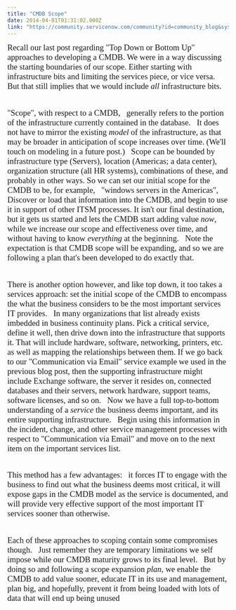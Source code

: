 ```yaml
---
title: "CMDB Scope"
date: 2014-04-01T01:31:02.000Z
link: "https://community.servicenow.com/community?id=community_blog&sys_id=58edaae9dbd0dbc01dcaf3231f9619a6"
---
```

<p><span style="font-size: 14.0pt; font-family: Calibri;">Recall our last post regarding "Top Down or Bottom Up" approaches to developing a CMDB. We were in a way discussing the starting boundaries of our scope. Either starting with infrastructure bits and limiting the services piece, or vice versa.   But that still implies that we would include <em>all</em> infrastructure bits. </span></p><p style="min-height: 8pt; height: 8pt; padding: 0px;">  </p><p><span style="font-size: 14.0pt; font-family: Calibri;">"Scope", with respect to a CMDB,   generally refers to the portion of the infrastructure currently contained in the database.   It does not have to mirror the existing <em>model</em> of the infrastructure, as that may be broader in anticipation of scope increases over time. (We'll touch on modeling in a future post.)   Scope can be bounded by infrastructure type (Servers), location (Americas; a data center), organization structure (all HR systems), combinations of these, and probably in other ways. So we can set our initial scope for the CMDB to be, for example,   "windows servers in the Americas", Discover or load that information into the CMDB, and begin to use it in support of other ITSM processes. It isn't our final destination, but it gets us started and lets the CMDB start adding value <em>now</em>, while we increase our scope and effectiveness over time, and without having to know <em>everything</em> at the beginning.   Note the expectation is that CMDB scope will be expanding, and so we are following a plan that's been developed to do exactly that.</span></p><p style="min-height: 8pt; height: 8pt; padding: 0px;">  </p><p><span style="font-size: 14.0pt; font-family: Calibri;">There is another option however, and like top down, it too takes a services approach: set the initial scope of the CMDB to encompass the what the business considers to be the most important services IT provides.   In many organizations that list already exists imbedded in business continuity plans. Pick a critical service, define it well, then drive down into the infrastructure that supports it. That will include hardware, software, networking, printers, etc. as well as mapping the relationships between them. If we go back to our "Communication via Email" service example we used in the previous blog post, then the supporting infrastructure might include Exchange software, the server it resides on, connected databases and their servers, network hardware, support teams, software licenses, and so on.   Now we have a full top-to-bottom understanding of a <em>service</em> the business deems important, and its entire supporting infrastructure.   Begin using this information in the incident, change, and other service management processes with respect to "Communication via Email" and move on to the next item on the important services list.   </span></p><p style="min-height: 8pt; height: 8pt; padding: 0px;">  </p><p><span style="font-size: 14.0pt; font-family: Calibri;">This method has a few advantages:   it forces IT to engage with the business to find out what the business deems most critical, it will expose gaps in the CMDB model as the service is documented, and will provide very effective support of the most important IT services sooner than otherwise.</span></p><p style="min-height: 8pt; height: 8pt; padding: 0px;">  </p><p><span style="font-size: 14.0pt; font-family: Calibri;">Each of these approaches to scoping contain some compromises though.   Just remember they are temporary limitations we self impose while our CMDB maturity grows to its final level.   But by doing so and following a scope expansion <em>plan</em>, we enable the CMDB to add value sooner, educate IT in its use and management, plan big, and hopefully, prevent it from being loaded with lots of data that will end up being unused</span></p>